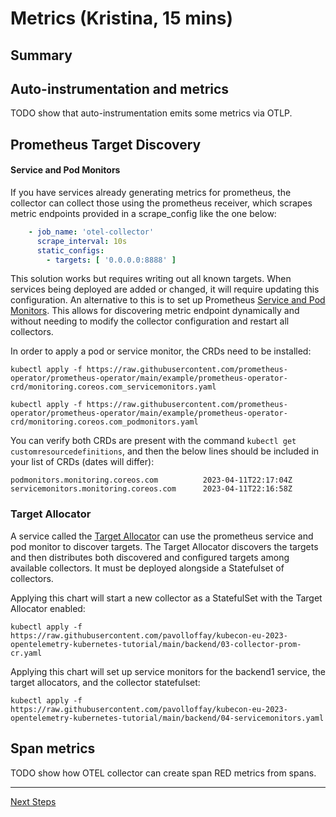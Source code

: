 # Metrics (Kristina, 15 mins)

## Summary


## Auto-instrumentation and metrics

TODO show that auto-instrumentation emits some metrics via OTLP.

## Prometheus Target Discovery

#### Service and Pod Monitors

If you have services already generating metrics for prometheus, the collector can collect those using the prometheus 
receiver, which scrapes metric endpoints provided in a scrape_config like the one below:
```yaml
    - job_name: 'otel-collector'
      scrape_interval: 10s
      static_configs:
        - targets: [ '0.0.0.0:8888' ]
```

This solution works but requires writing out all known targets.  When services being deployed are added or changed, 
it will require updating this configuration.  An alternative to this is to set up Prometheus [Service and Pod Monitors](https://github.com/prometheus-operator/prometheus-operator/blob/main/Documentation/design.md#servicemonitor).
This allows for discovering metric endpoint dynamically and without needing to modify the collector configuration and 
restart all collectors.

In order to apply a pod or service monitor, the CRDs need to be installed:
```shell
kubectl apply -f https://raw.githubusercontent.com/prometheus-operator/prometheus-operator/main/example/prometheus-operator-crd/monitoring.coreos.com_servicemonitors.yaml

kubectl apply -f https://raw.githubusercontent.com/prometheus-operator/prometheus-operator/main/example/prometheus-operator-crd/monitoring.coreos.com_podmonitors.yaml
```

You can verify both CRDs are present with the command `kubectl get customresourcedefinitions`, and then the below lines 
should be included in your list of CRDs (dates will differ):
```shell
podmonitors.monitoring.coreos.com          2023-04-11T22:17:04Z
servicemonitors.monitoring.coreos.com      2023-04-11T22:16:58Z
```

### Target Allocator

A service called the [Target Allocator](https://github.com/open-telemetry/opentelemetry-operator/blob/main/cmd/otel-allocator/README.md)
can use the prometheus service and pod monitor to discover targets. The Target Allocator discovers the targets and then 
distributes both discovered and configured targets among available collectors. It must be deployed alongside a 
Statefulset of collectors.

Applying this chart will start a new collector as a StatefulSet with the Target Allocator enabled:
```shell
kubectl apply -f https://raw.githubusercontent.com/pavolloffay/kubecon-eu-2023-opentelemetry-kubernetes-tutorial/main/backend/03-collector-prom-cr.yaml
```

Applying this chart will set up service monitors for the backend1 service, the target allocators, and the collector statefulset:
```shell
kubectl apply -f https://raw.githubusercontent.com/pavolloffay/kubecon-eu-2023-opentelemetry-kubernetes-tutorial/main/backend/04-servicemonitors.yaml
```

## Span metrics

TODO show how OTEL collector can create span RED metrics from spans.

---
[Next Steps](./05-logs.md)